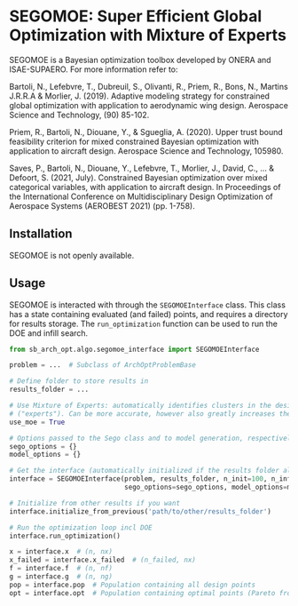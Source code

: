 # SEGOMOE: Super Efficient Global Optimization with Mixture of Experts

SEGOMOE is a Bayesian optimization toolbox developed by ONERA and ISAE-SUPAERO. For more information refer to:

Bartoli, N., Lefebvre, T., Dubreuil, S., Olivanti, R., Priem, R., Bons, N., Martins J.R.R.A & Morlier, J. (2019).
Adaptive modeling strategy for constrained global optimization with application to aerodynamic wing design. Aerospace
Science and Technology, (90) 85-102.

Priem, R., Bartoli, N., Diouane, Y., & Sgueglia, A. (2020). Upper trust bound feasibility criterion for mixed
constrained Bayesian optimization with application to aircraft design. Aerospace Science and Technology, 105980.

Saves, P., Bartoli, N., Diouane, Y., Lefebvre, T., Morlier, J., David, C., ... & Defoort, S. (2021, July). Constrained
Bayesian optimization over mixed categorical variables, with application to aircraft design. In Proceedings of the
International Conference on Multidisciplinary Design Optimization of Aerospace Systems (AEROBEST 2021) (pp. 1-758).

## Installation

SEGOMOE is not openly available.

## Usage

SEGOMOE is interacted with through the `SEGOMOEInterface` class. This class has a state containing evaluated (and
failed) points, and requires a directory for results storage. The `run_optimization` function can be used to
run the DOE and infill search.

```python
from sb_arch_opt.algo.segomoe_interface import SEGOMOEInterface

problem = ...  # Subclass of ArchOptProblemBase

# Define folder to store results in
results_folder = ...

# Use Mixture of Experts: automatically identifies clusters in the design space with different best surrogates
# ("experts"). Can be more accurate, however also greatly increases the cost of finding new infill points.
use_moe = True

# Options passed to the Sego class and to model generation, respectively
sego_options = {}
model_options = {}

# Get the interface (automatically initialized if the results folder already contains results)
interface = SEGOMOEInterface(problem, results_folder, n_init=100, n_infill=50, use_moe=use_moe,
                             sego_options=sego_options, model_options=model_options)

# Initialize from other results if you want
interface.initialize_from_previous('path/to/other/results_folder')

# Run the optimization loop incl DOE
interface.run_optimization()

x = interface.x  # (n, nx)
x_failed = interface.x_failed  # (n_failed, nx)
f = interface.f  # (n, nf)
g = interface.g  # (n, ng)
pop = interface.pop  # Population containing all design points
opt = interface.opt  # Population containing optimal points (Pareto front if multi-objective)
```
